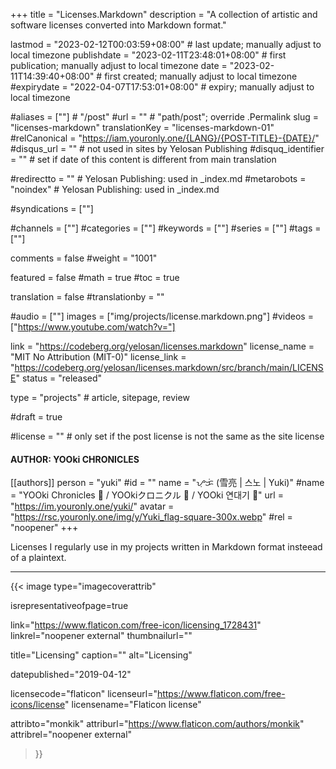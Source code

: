 +++
title = "Licenses.Markdown"
description = "A collection of artistic and software licenses converted into Markdown format."

lastmod = "2023-02-12T00:03:59+08:00"                 # last update; manually adjust to local timezone
publishdate = "2023-02-11T23:48:01+08:00"             # first publication; manually adjust to local timezone
date = "2023-02-11T14:39:40+08:00"                    # first created; manually adjust to local timezone
#expirydate = "2022-04-07T17:53:01+08:00"              # expiry; manually adjust to local timezone

#aliases = [""]                                        # "/post"
#url = ""                                              # "path/post"; override .Permalink
slug = "licenses-markdown"
translationKey = "licenses-markdown-01"
#relCanonical = "https://iam.youronly.one/{LANG}/{POST-TITLE}-{DATE}/"
#disqus_url = ""                                       # not used in sites by Yelosan Publishing
#disquq_identifier = ""                                # set if date of this content is different from main translation

#redirectto = ""                                       # Yelosan Publishing: used in _index.md
#metarobots = "noindex"                                # Yelosan Publishing: used in _index.md

#syndications = [""]

#channels = [""]
#categories = [""]
#keywords = [""]
#series = [""]
#tags = [""]

comments = false
#weight = "1001"

featured = false
#math = true
#toc = true

translation = false
#translationby = ""

#audio = [""]
images = ["img/projects/license.markdown.png"]
#videos = ["https://www.youtube.com/watch?v="]

link = "https://codeberg.org/yelosan/licenses.markdown"
license_name = "MIT No Attribution (MIT-0)"
license_link = "https://codeberg.org/yelosan/licenses.markdown/src/branch/main/LICENSE"
status = "released"

type = "projects"                                             # article, sitepage, review

#draft = true

#license = ""                                          # only set if the post license is not the same as the site license

#### AUTHOR: YOOki CHRONICLES ####
[[authors]]
  person = "yuki"
  #id = ""
  name = "ᜌᜓᜃᜒ (雪亮 | 스노 | Yuki)"
  #name = "YOOki Chronicles 📜 / YOOkiクロニクル 📜 / YOOki 연대기 📜"
  url = "https://im.youronly.one/yuki/"
  avatar = "https://rsc.youronly.one/img/y/Yuki_flag-square-300x.webp"
  #rel = "noopener"
+++

Licenses I regularly use in my projects written in Markdown format insteead of a plaintext.

---

{{< image
  type="imagecoverattrib"

  isrepresentativeofpage=true

  link="https://www.flaticon.com/free-icon/licensing_1728431"
  linkrel="noopener external"
  thumbnailurl=""

  title="Licensing"
  caption=""
  alt="Licensing"

  datepublished="2019-04-12"

  licensecode="flaticon"
  licenseurl="https://www.flaticon.com/free-icons/license"
  licensename="Flaticon license"

  attribto="monkik"
  attriburl="https://www.flaticon.com/authors/monkik"
  attribrel="noopener external"
>}}
